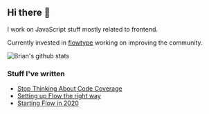 ## Hi there 👋

I work on JavaScript stuff mostly related to frontend.

Currently invested in [flowtype](https://github.com/facebook/flow/commit/282b2e5b1f1525c0eb2b41719ec2ff89d3c21cd6) working on improving the community.

<img
  src="https://github-readme-stats.vercel.app/api?username=brianzchen&show_icons=true"
  alt="Brian's github stats"
/>

### Stuff I've written
<!-- BLOG-POST-LIST:START -->
- [Stop Thinking About Code Coverage](https://medium.com/swlh/stop-thinking-about-code-coverage-eb71909b5b2?source=rss-556b010ce597------2)
- [Setting up Flow the right way](https://medium.com/swlh/setting-up-flow-the-right-way-ff122d0030ec?source=rss-556b010ce597------2)
- [Starting Flow in 2020](https://medium.com/swlh/starting-flow-in-2020-cfd9187c2900?source=rss-556b010ce597------2)
<!-- BLOG-POST-LIST:END -->

